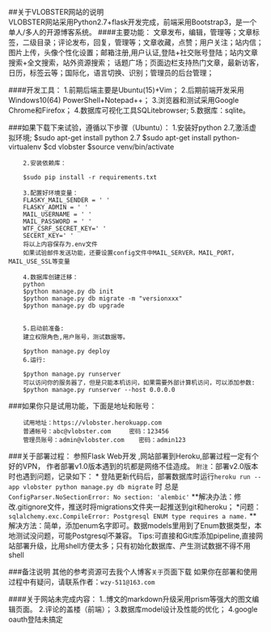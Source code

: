 ﻿##关于VLOBSTER网站的说明<br>
        VLOBSTER网站采用Python2.7+flask开发完成，前端采用Bootstrap3，是一个单人/多人的开源博客系统。 
####主要功能：
        文章发布，编辑，管理等；文章标签，二级目录；评论发布，回复，管理等；文章收藏，点赞；用户关注；站内信； 
        图片上传，头像个性化设置；邮箱注册,用户认证,登陆+社交账号登陆；站内文章搜索+全文搜索，站外资源搜索； 
        话题广场；页面边栏支持热门文章，最新访客，日历，标签云等；国际化，语言切换、识别；管理员的后台管理； 
        
####开发工具：
        1.前期后端主要是Ubuntu(15)+Vim；
        2.后期前端开发采用Windows10(64) PowerShell+Notepad++；
        3.浏览器和测试采用Google Chrome和Firefox；
        4.数据库可视化工具SQLitebrowser; 
        5.数据库：sqlite。
        
###如果下载下来试验，遵循以下步骤（Ubuntu）：
        1.安装好python 2.7,激活虚拟环境;
        $sudo apt-get install python 2.7
        $sudo apt-get install python-virtualenv
        $cd vlobster
        $source venv/bin/activate


        2.安装依赖库： 

        $sudo pip install -r requirements.txt 

        3.配置好环境变量：
        FLASKY_MAIL_SENDER = ' '
        FLASKY_ADMIN = ' '
        MAIL_USERNAME = ' '
        MAIL_PASSWORD = ' '
        WTF_CSRF_SECRET_KEY=' '
        SECERT_KEY=' '
        将以上内容保存为.env文件
        如果试验邮件发送功能，还要设置config文件中MAIL_SERVER，MAIL_PORT，MAIL_USE_SSL等变量
   
        4.数据库创建迁移：
        python
        $python manage.py db init
        $python manage.py db migrate -m "versionxxx"
        $python manage.py db upgrade
        

        5.启动前准备:
        建立权限角色,用户账号，测试数据等。

        $python manage.py deploy
        6.运行:

        $python manage.py runserver
        可以访问你的服务器了，但是只能本机访问，如果需要外部计算机访问，可以添加参数:
        $python manage.py runserver --host 0.0.0.0





###如果你只是试用功能，下面是地址和账号：

        试用地址：https://vlobster.herokuapp.com
        普通帐号：abc@vlobster.com     密码：123456
        管理员账号：admin@vlobster.com    密码：admin123

###关于部署过程：
        参照Flask Web开发 ,网站部署到Heroku,部署过程一定有个好的VPN，
        作者部署v1.0版本遇到的坑都是网络不佳造成。
        `附注`：部署v2.0版本时也遇到问题，记录如下：
        * 登陆更新代码后，部署数据库时运行```heroku run --app vlobster python manage.py db migrate``` 时
        总是```ConfigParser.NoSectionError: No section: 'alembic'```
            **解决办法：修改.gitignore文件，推送时将migrations文件夹一起推送到git和heroku；
        *问题：```sqlalchemy.exc.CompileError: Postgresql ENUM type requires a name.```
            **解决方法：简单，添加enum名字即可。数据models里用到了Enum数据类型，本地测试没问题，可能Postgresql不兼容。
        Tips:可直接和Git库添加pipeline,直接网站部署升级，比用shell方便太多；只有初始化数据库、产生测试数据不得不用shell
            


###备注说明
        其他的参考资源可去我个人博客`关于`页面下载
        如果你在部署和使用过程中有疑问，请联系作者：`wzy-511@163.com`

####关于网站未完成内容：
        1..博文的markdown升级采用prism等强大的图文编辑页面。
        2.评论的盖楼（前端）；
        3.数据库model设计及性能的优化；
        4.google oauth登陆未搞定
